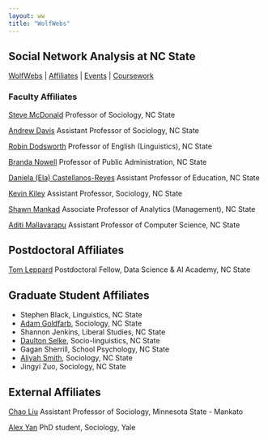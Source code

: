 ```yaml
---
layout: ww
title: "WolfWebs"
---
```


## Social Network Analysis at NC State

[WolfWebs](/WolfWebs/) | [Affiliates](/WolfWebs/affiliates.html) | [Events](/WolfWebs/events.html) | [Coursework](/WolfWebs/coursework.html) 

### Faculty Affiliates

[Steve McDonald](https://chass.ncsu.edu/people/sjmcdona/)
Professor of Sociology, NC State

[Andrew Davis](https://chass.ncsu.edu/people/apdavis5/)
Assistant Professor of Sociology, NC State

[Robin Dodsworth](https://chass.ncsu.edu/people/rmdodswo/)
Professor of English (Linguistics), NC State

[Branda Nowell](https://chass.ncsu.edu/people/blnowell/)
Professor of Public Administration, NC State

[Daniela (Ela) Castellanos-Reyes](https://ced.ncsu.edu/people/dcastel2/)
Assistant Professor of Education, NC State

[Kevin Kiley](https://chass.ncsu.edu/people/kkiley/)
Assistant Professor, Sociology, NC State

[Shawn Mankad](https://poole.ncsu.edu/people/shawn-mankad/)
Associate Professor of Analytics (Management), NC State

[Aditi Mallavarapu](https://www.csc.ncsu.edu/people/amallav)
Assistant Professor of Computer Science, NC State


## Postdoctoral Affiliates 
[Tom Leppard](https://tom-r-leppard.github.io/)
Postdoctoral Fellow, Data Science & AI Academy, NC State

## Graduate Student Affiliates
 - Stephen Black, Linguistics, NC State
 - [Adam Goldfarb](https://chass.ncsu.edu/people/ajgoldfa/), Sociology, NC State
 - Shannon Jenkins, Liberal Studies, NC State
 - [Daulton Selke](https://selked.github.io/), Socio-linguistics, NC State
 - Gagan Sherrill, School Psychology, NC State
 - [Aliyah Smith](https://chass.ncsu.edu/people/asmith37/), Sociology, NC State
 - Jingyi Zuo, Sociology, NC State

## External Affiliates
[Chao Liu](https://hss.mnsu.edu/academic-programs/nonprofit-leadership/faculty-and-staff/chao-liu/)
Assistant Professor of Sociology, Minnesota State - Mankato

[Alex Yan](https://sociology.yale.edu/people/alex-yan)
PhD student, Sociology, Yale 
